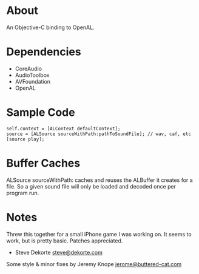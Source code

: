 
About
=====
An Objective-C binding to OpenAL.


Dependencies
============

* CoreAudio
* AudioToolbox
* AVFoundation
* OpenAL


Sample Code
===========

	self.context = [ALContext defaultContext]; 
	source = [ALSource sourceWithPath:pathToSoundFile]; // wav, caf, etc
	[source play];


Buffer Caches
=============

ALSource sourceWithPath: caches and reuses the ALBuffer it creates for a file. 
So a given sound file will only be loaded and decoded once per program run.


Notes
=====

Threw this together for a small iPhone game I was working on. 
It seems to work, but is pretty basic. Patches appreciated.

 - Steve Dekorte
steve@dekorte.com

Some style & minor fixes by Jeremy Knope <jerome@buttered-cat.com>
